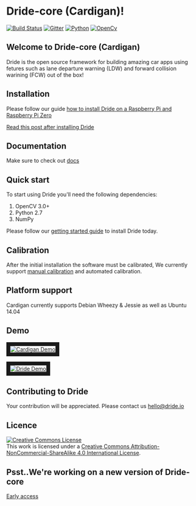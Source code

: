 # Dride-core (Cardigan)!

[![Build Status](https://travis-ci.org/dride/Cardigan.svg?branch=master)](https://travis-ci.org/dride/Cardigan) [![Gitter](https://badges.gitter.im/dride/Cardigan.svg)](https://gitter.im/CardiganCam/Cardigan?utm_source=badge&utm_medium=badge&utm_campaign=pr-badge) [![Python](https://img.shields.io/badge/python-2.7-blue.svg?style=flat-square)]() [![OpenCv](https://img.shields.io/badge/OpenCv-3.0.+-green.svg?style=flat-square)]()


## Welcome to Dride-core (Cardigan)
Dride is the open source framework for building amazing car apps using fetures such as lane departure warning (LDW) and forward collision warining (FCW) out of the box!

## Installation
Please follow our guide [how to install Dride on a Raspberry Pi and Raspberry Pi Zero](https://dride.io/c/getting_started)

[Read this post after installing Dride](https://dride.io/thread/getting-started-with-dride-early-preview__-Kkjnf-AgdlHutD_em-q)

## Documentation
Make sure to check out [docs](https://dride.io/documentation)

## Quick start
To start using Dride you'll need the following dependencies:

1. OpenCV 3.0+
2. Python 2.7
3. NumPy

Please follow our [getting started guide](https://dride.io/c/getting_started) to install Dride today.

## Calibration
After the initial installation the software must be calibrated, We currently support [manual calibration](https://github.com/CardiganCam/Cardigan/wiki/Calibration) and automated calibration.


## Platform support
Cardigan currently supports Debian Wheezy & Jessie as well as Ubuntu 14.04

## Demo
<a href="http://www.youtube.com/watch?feature=player_embedded&v=Cdc1ZCvoe2A
" target="_blank"><img src="http://img.youtube.com/vi/Cdc1ZCvoe2A/0.jpg" 
alt="Cardigan Demo"  border="10" /></a>

<a href="http://www.youtube.com/watch?feature=player_embedded&v=6sp2wUMysc0
" target="_blank"><img src="http://img.youtube.com/vi/6sp2wUMysc0/0.jpg" 
alt="Dride Demo"  border="10" /></a>


## Contributing to Dride
Your contribution will be appreciated. Please contact us hello@dride.io

## Licence
<a rel="license" href="http://creativecommons.org/licenses/by-nc-sa/4.0/"><img alt="Creative Commons License" style="border-width:0" src="https://i.creativecommons.org/l/by-nc-sa/4.0/88x31.png" /></a><br />This work is licensed under a <a rel="license" href="http://creativecommons.org/licenses/by-nc-sa/4.0/">Creative Commons Attribution-NonCommercial-ShareAlike 4.0 International License</a>.

## Psst..We're working on a new version of Dride-core

[Early access](https://github.com/dride/dride-core)



